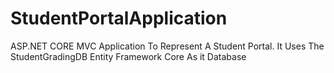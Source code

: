 # StudentPortalApplication
ASP.NET CORE MVC Application To Represent A Student Portal. It Uses The StudentGradingDB Entity Framework Core As it Database
